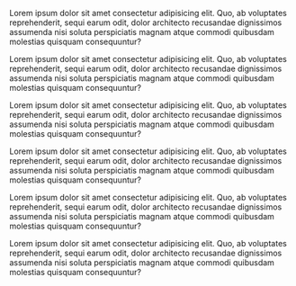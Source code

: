 Lorem ipsum dolor sit amet consectetur adipisicing elit. Quo, ab voluptates reprehenderit, sequi earum odit, dolor architecto recusandae dignissimos assumenda nisi soluta perspiciatis magnam atque commodi quibusdam molestias quisquam consequuntur?

Lorem ipsum dolor sit amet consectetur adipisicing elit. Quo, ab voluptates reprehenderit, sequi earum odit, dolor architecto recusandae dignissimos assumenda nisi soluta perspiciatis magnam atque commodi quibusdam molestias quisquam consequuntur?

Lorem ipsum dolor sit amet consectetur adipisicing elit. Quo, ab voluptates reprehenderit, sequi earum odit, dolor architecto recusandae dignissimos assumenda nisi soluta perspiciatis magnam atque commodi quibusdam molestias quisquam consequuntur?

Lorem ipsum dolor sit amet consectetur adipisicing elit. Quo, ab voluptates reprehenderit, sequi earum odit, dolor architecto recusandae dignissimos assumenda nisi soluta perspiciatis magnam atque commodi quibusdam molestias quisquam consequuntur?

Lorem ipsum dolor sit amet consectetur adipisicing elit. Quo, ab voluptates reprehenderit, sequi earum odit, dolor architecto recusandae dignissimos assumenda nisi soluta perspiciatis magnam atque commodi quibusdam molestias quisquam consequuntur?
    
Lorem ipsum dolor sit amet consectetur adipisicing elit. Quo, ab voluptates reprehenderit, sequi earum odit, dolor architecto recusandae dignissimos assumenda nisi soluta perspiciatis magnam atque commodi quibusdam molestias quisquam consequuntur?
